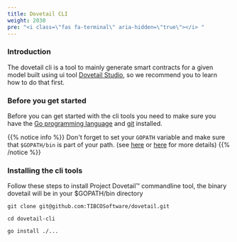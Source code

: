 ```yaml
---
title: Dovetail CLI
weight: 2030
pre: "<i class=\"fas fa-terminal\" aria-hidden=\"true\"></i> "
---
```

### Introduction
The dovetail cli is a tool to mainly generate smart contracts for a given model built using ui tool [Dovetail Studio](getting-started-webui), so we recommend you to learn how to do that first.

### Before you get started
Before you can get started with the cli tools you need to make sure you have the [Go programming language](https://golang.org/doc/install) and [git](https://git-scm.com/book/en/v2/Getting-Started-Installing-Git) installed.

{{% notice info %}}
Don't forget to set your `GOPATH` variable and make sure that `$GOPATH/bin` is part of your path. (see [here](https://golang.org/doc/code.html#GOPATH) or [here](https://github.com/golang/go/wiki/SettingGOPATH) for more details)
{{% /notice %}}

### Installing the cli tools
Follow these steps to install Project Dovetail™ commandline tool, the binary dovetail will be in your $GOPATH/bin directory
```
git clone git@github.com:TIBCOSoftware/dovetail.git

cd dovetail-cli

go install ./...
```
